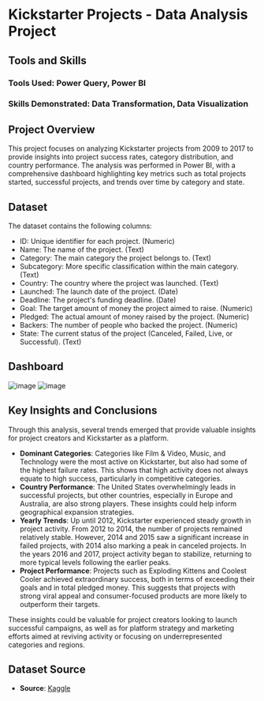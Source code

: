 # Kickstarter Projects - Data Analysis Project
## Tools and Skills
### Tools Used: Power Query, Power BI
### Skills Demonstrated: Data Transformation, Data Visualization

## Project Overview
This project focuses on analyzing Kickstarter projects from 2009 to 2017 to provide insights into project success rates, category distribution, and country performance. The analysis was performed in Power BI, with a comprehensive dashboard highlighting key metrics such as total projects started, successful projects, and trends over time by category and state.

## Dataset 
The dataset contains the following columns:
- ID: Unique identifier for each project. (Numeric)
- Name: The name of the project. (Text)
- Category: The main category the project belongs to. (Text)
- Subcategory: More specific classification within the main category. (Text)
- Country: The country where the project was launched. (Text)
- Launched: The launch date of the project. (Date)
- Deadline: The project's funding deadline. (Date)
- Goal: The target amount of money the project aimed to raise. (Numeric)
- Pledged: The actual amount of money raised by the project. (Numeric)
- Backers: The number of people who backed the project. (Numeric)
- State: The current status of the project (Canceled, Failed, Live, or Successful). (Text)

## Dashboard

![image](https://github.com/user-attachments/assets/8529ac90-64e7-4e3c-9f0f-739151ce3dc9)
![image](https://github.com/user-attachments/assets/bc389eaf-74f2-435a-a4b1-ca27200f3530)


## Key Insights and Conclusions

Through this analysis, several trends emerged that provide valuable insights for project creators and Kickstarter as a platform.

- **Dominant Categories**: Categories like Film & Video, Music, and Technology were the most active on Kickstarter, but also had some of the highest failure rates. This shows that high activity does not always equate to high success, particularly in competitive categories.
- **Country Performance**: The United States overwhelmingly leads in successful projects, but other countries, especially in Europe and Australia, are also strong players. These insights could help inform geographical 
expansion strategies.
- **Yearly Trends**: Up until 2012, Kickstarter experienced steady growth in project activity. From 2012 to 2014, the number of projects remained relatively stable. However, 2014 and 2015 saw a significant increase in failed projects, with 2014 also marking a peak in canceled projects. In the years 2016 and 2017, project activity began to stabilize, returning to more typical levels following the earlier peaks.
- **Project Performance**: Projects such as Exploding Kittens and Coolest Cooler achieved extraordinary success, both in terms of exceeding their goals and in total pledged money. This suggests that projects with strong viral appeal and consumer-focused products are more likely to outperform their targets.

These insights could be valuable for project creators looking to launch successful campaigns, as well as for platform strategy and marketing efforts aimed at reviving activity or focusing on underrepresented categories and regions.
## Dataset Source
- **Source**: [Kaggle](https://www.kaggle.com/datasets/nithyak7/kickstarter-project?resource=download)
